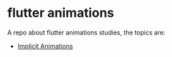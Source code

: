 # flutter animations

A repo about flutter animations studies, the topics are:

* [Implicit Animations](https://github.com/robsonoduarte/learn-flutter/tree/update-readme/flutter_animations/implicit_animations)
